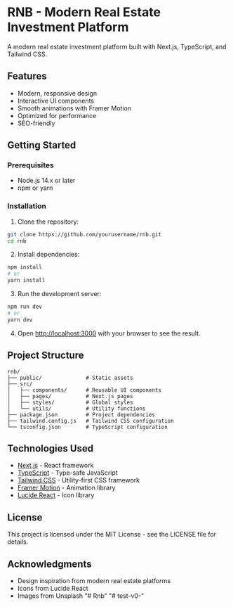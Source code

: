 # RNB - Modern Real Estate Investment Platform

A modern real estate investment platform built with Next.js, TypeScript, and Tailwind CSS.

## Features

- Modern, responsive design
- Interactive UI components
- Smooth animations with Framer Motion
- Optimized for performance
- SEO-friendly

## Getting Started

### Prerequisites

- Node.js 14.x or later
- npm or yarn

### Installation

1. Clone the repository:
```bash
git clone https://github.com/yourusername/rnb.git
cd rnb
```

2. Install dependencies:
```bash
npm install
# or
yarn install
```

3. Run the development server:
```bash
npm run dev
# or
yarn dev
```

4. Open [http://localhost:3000](http://localhost:3000) with your browser to see the result.

## Project Structure

```
rnb/
├── public/              # Static assets
├── src/
│   ├── components/      # Reusable UI components
│   ├── pages/           # Next.js pages
│   ├── styles/          # Global styles
│   └── utils/           # Utility functions
├── package.json         # Project dependencies
├── tailwind.config.js   # Tailwind CSS configuration
└── tsconfig.json        # TypeScript configuration
```

## Technologies Used

- [Next.js](https://nextjs.org/) - React framework
- [TypeScript](https://www.typescriptlang.org/) - Type-safe JavaScript
- [Tailwind CSS](https://tailwindcss.com/) - Utility-first CSS framework
- [Framer Motion](https://www.framer.com/motion/) - Animation library
- [Lucide React](https://lucide.dev/) - Icon library

## License

This project is licensed under the MIT License - see the LICENSE file for details.

## Acknowledgments

- Design inspiration from modern real estate platforms
- Icons from Lucide React
- Images from Unsplash
"# Rnb" 
"# test-v0-" 
